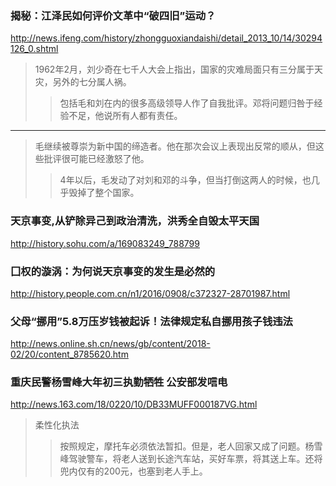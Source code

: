 ### 揭秘：江泽民如何评价文革中“破四旧”运动？
http://news.ifeng.com/history/zhongguoxiandaishi/detail_2013_10/14/30294126_0.shtml
>1962年2月，刘少奇在七千人大会上指出，国家的灾难局面只有三分属于天灾，另外的七分属人祸。
>>包括毛和刘在内的很多高级领导人作了自我批评。邓将问题归咎于经验不足，他说所有人都有责任。
---
>毛继续被尊崇为新中国的缔造者。他在那次会议上表现出反常的顺从，但这些批评很可能已经激怒了他。
>>4年以后，毛发动了对刘和邓的斗争，但当打倒这两人的时候，也几乎毁掉了整个国家。
### 天京事变,从铲除异己到政治清洗，洪秀全自毁太平天国
http://history.sohu.com/a/169083249_788799
### 囗权的漩涡：为何说天京事变的发生是必然的
http://history.people.com.cn/n1/2016/0908/c372327-28701987.html

### 父母“挪用”5.8万压岁钱被起诉！法律规定私自挪用孩子钱违法
http://news.online.sh.cn/news/gb/content/2018-02/20/content_8785620.htm

### 重庆民警杨雪峰大年初三执勤牺牲 公安部发唁电
http://news.163.com/18/0220/10/DB33MUFF000187VG.html
>柔性化执法
>>按照规定，摩托车必须依法暂扣。但是，老人回家又成了问题。杨雪峰驾驶警车，将老人送到长途汽车站，买好车票，将其送上车。还将兜内仅有的200元，也塞到老人手上。
